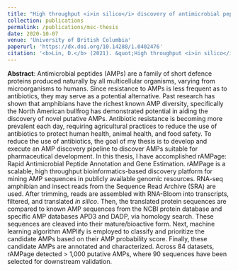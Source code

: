 ```yaml
---
title: "High throughput <i>in silico</i> discovery of antimicrobial peptides in amphibian and insect transcriptomes"
collection: publications
permalink: /publications/msc-thesis
date: 2020-10-07
venue: 'University of British Columbia'
paperurl: 'https://dx.doi.org/10.14288/1.0402476'
citation: '<b>Lin, D.</b> (2021). &quot;High throughput <i>in silico</i> discovery of antimicrobial peptides in amphibian and insect transcriptomes.&quot; <i>University of British Columbia</i>.'
---
```


**Abstract**: Antimicrobial peptides (AMPs) are a family of short defence proteins produced naturally by all multicellular organisms, varying from microorganisms to humans. Since resistance to AMPs is less frequent as to antibiotics, they may serve as a potential alternative. Past research has shown that amphibians have the richest known AMP diversity, specifically the North American bullfrog has demonstrated potential in aiding the discovery of novel putative AMPs. Antibiotic resistance is becoming more prevalent each day, requiring agricultural practices to reduce the use of antibiotics to protect human health, animal health, and food safety. To reduce the use of antibiotics, the goal of my thesis is to develop and execute an AMP discovery pipeline to discover AMPs suitable for pharmaceutical development. In this thesis, I have accomplished rAMPage: Rapid Antimicrobial Peptide Annotation and Gene Estimation. rAMPage is a scalable, high throughput bioinformatics-based discovery platform for mining AMP sequences in publicly available genomic resources. RNA-seq amphibian and insect reads from the Sequence Read Archive (SRA) are used. After trimming, reads are assembled with RNA-Bloom into transcripts, filtered, and translated _in silico_. Then, the translated protein sequences are compared to known AMP sequences from the NCBI protein database and specific AMP databases APD3 and DADP, via homology search. These sequences are cleaved into their mature/bioactive form. Next, machine learning algorithm AMPlify is employed to classify and prioritize the candidate AMPs based on their AMP probability score. Finally, these candidate AMPs are annotated and characterized. Across 84 datasets, rAMPage detected > 1,000 putative AMPs, where 90 sequences have been selected for downstream validation.

